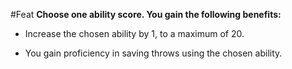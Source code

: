 #Feat
**Choose one ability score. You gain the following benefits:**

* Increase the chosen ability by 1, to a maximum of 20.

* You gain proficiency in saving throws using the chosen ability.